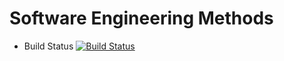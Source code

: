 # Software Engineering Methods

- Build Status [![Build Status](https://travis-ci.org/ymon-oo/sem1.svg?branch=master)](https://travis-ci.org/ymon-oo/sem1)